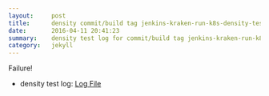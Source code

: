 ```yaml
---
layout:     post
title:      density commit/build tag jenkins-kraken-run-k8s-density-tests-23-3
date:       2016-04-11 20:41:23
summary:    density test log for commit/build tag jenkins-kraken-run-k8s-density-tests-23-3.
category:   jekyll
---
```


Failure!

- density test log: [Log File](http://s3-us-west-2.amazonaws.com/kraken-e2e-logs/density/jenkins-kraken-run-k8s-density-tests-23-3.log)
